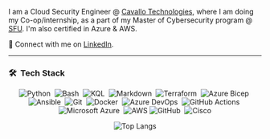I am a Cloud Security Engineer @ [Cavallo Technologies](https://cavallotechnologies.ca/), where I am doing my Co-op/internship, as a part of my Master of Cybersecurity program @ [SFU](https://www.sfu.ca/). I'm also certified in Azure & AWS.

:speech_balloon: Connect with me on [LinkedIn](https://www.linkedin.com/in/prasanna7401/).

---

### 🛠 &nbsp;Tech Stack

<center>

![Python](https://img.shields.io/badge/-Python-05122A?style=flat&logo=python)&nbsp;
![Bash](https://img.shields.io/badge/Bash-%23121011.svg?style=flat&logo=gnu-bash)&nbsp;
![KQL](https://img.shields.io/badge/KQL-%2300f.svg?style=flat&logo=KQL&logoColor=white)&nbsp;
![Markdown](https://img.shields.io/badge/-Markdown-05122A?style=flat&logo=markdown)&nbsp;
![Terraform](https://img.shields.io/badge/Terraform-%235835CC.svg?style=flat&logo=terraform&logoColor=white)&nbsp;
![Azure Bicep](https://img.shields.io/badge/Azure%20Bicep-%230072C6.svg?style=flat&logo=microsoftazure&logoColor=white)&nbsp;
![Ansible](https://img.shields.io/badge/Ansible-%231A1918.svg?style=flat&logo=ansible&logoColor=white)&nbsp;
![Git](https://img.shields.io/badge/-Git-05122A?style=flat&logo=git)&nbsp;
![Docker](https://img.shields.io/badge/-Docker-black?style=flat&logo=docker)&nbsp;
![Azure DevOps](https://img.shields.io/badge/Azure%20DevOps-%230078D7.svg?&style=flat&logo=azure%20devops)&nbsp;
![GitHub Actions](https://img.shields.io/badge/Github%20Actions-%232671E5.svg?style=flat&logo=githubactions&&logoColor=black)&nbsp;
![Microsoft Azure](https://img.shields.io/badge/Azure-%230072C6.svg?style=flat&logo=microsoftazure&logoColor=white)&nbsp;
![AWS](https://img.shields.io/badge/AWS-%23FF9900.svg?style=flat&logo=amazon-aws&logoColor=black)
![GitHub](https://img.shields.io/badge/-GitHub-05122A?style=flat&logo=github)&nbsp;
![Cisco](https://img.shields.io/badge/Cisco-%23049fd9.svg?style=flat&logo=cisco&logoColor=black)
<!-- ![Kubernetes](https://img.shields.io/badge/kubernetes-%23326ce5.svg?style=for-the-badge&logo=kubernetes&logoColor=white)&nbsp; -->

<!-- ![Jenkins](https://img.shields.io/badge/Jenkins-%232C5263.svg?style=flat&logo=jenkins&logoColor=black)\ -->
<!-- ![Prometheus](https://img.shields.io/badge/Prometheus-E6522C?style=for-the-badge&logo=Prometheus&logoColor=white)
![Splunk](https://img.shields.io/badge/splunk-%23000000.svg?style=for-the-badge&logo=splunk&logoColor=white)
![Grafana](https://img.shields.io/badge/grafana-%23F46800.svg?style=for-the-badge&logo=grafana&logoColor=white) -->
<!-- ![SonarQube](https://img.shields.io/badge/SonarQube-black?style=for-the-badge&logo=sonarqube&logoColor=4E9BCD)
![Vagrant](https://img.shields.io/badge/vagrant-%231563FF.svg?style=for-the-badge&logo=vagrant&logoColor=white) -->
<!-- ![GitLab](https://img.shields.io/badge/gitlab-%23181717.svg?style=for-the-badge&logo=gitlab&logoColor=white) -->

![Top Langs](https://github-readme-stats.vercel.app/api/top-langs/?username=prasanna7401&layout=compact&hide=javascript,less,html,css&theme=radical)

</center>

<!-- ### ⚙️ &nbsp;GitHub Analytics

<p align="center">
<a>

<img height="180em" src="https://github-readme-stats-eight-theta.vercel.app/api?username=prasanna7401&show_icons=true&theme=radical&include_all_commits=true&count_private=true">

</a>
</p> -->
